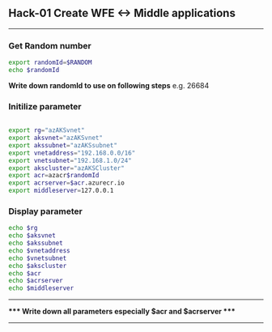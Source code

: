 ## Hack-01 Create WFE <-> Middle applications
---

### Get Random number
```bash
export randomId=$RANDOM
echo $randomId
```
__Write down randomId to use on following steps__
e.g. 26684

### Initilize parameter
```bash

export rg="azAKSvnet"
export aksvnet="azAKSvnet"
export akssubnet="azAKSsubnet"
export vnetaddress="192.168.0.0/16"
export vnetsubnet="192.168.1.0/24"
export akscluster="azAKSCluster"
export acr=azacr$randomId
export acrserver=$acr.azurecr.io
export middleserver=127.0.0.1
```

### Display parameter
```bash
echo $rg
echo $aksvnet
echo $akssubnet
echo $vnetaddress
echo $vnetsubnet
echo $akscluster
echo $acr
echo $acrserver
echo $middleserver
```
---

__*** Write down all parameters especially $acr and $acrserver ***__

---


